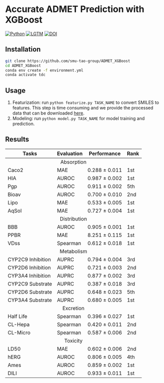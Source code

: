 # Accurate ADMET Prediction with XGBoost
[![Python](https://img.shields.io/badge/Python-3.7+-blue.svg)](https://www.python.org)
[![LGTM](https://img.shields.io/lgtm/grade/python/github/smu-tao-group/ADMET_XGBoost.svg?style=square)](https://lgtm.com/projects/g/smu-tao-group/ADMET_XGBoost)
[![DOI](http://img.shields.io/badge/DOI-arXiv:2204.07532-B31B1B.svg)](https://arxiv.org/abs/2204.07532)

## Installation

```bash
git clone https://github.com/smu-tao-group/ADMET_XGBoost
cd ADMET_XGBoost
conda env create -f environment.yml
conda activate tdc
```

## Usage

1. Featurization: run `python featurize.py TASK_NAME` to convert SMILES to features. This step is time consuming and we provide the processed data that can be downloaded [here](https://drive.google.com/file/d/1un1kO5ZoFQ6G7WCbL0SffTiYiBon06bT/view?usp=sharing). 
2. Modeling: run `python model.py TASK_NAME` for model training and prediction. 

## Results

<table>
    <thead>
        <tr>
            <th>Tasks</th>
            <th>Evaluation</th>
            <th>Performance</th>
            <th>Rank</th>
        </tr>
    </thead>
    <tbody>
        <tr>
            <td colspan=4 style="text-align: center;">Absorption</td>
        </tr>
        <tr>
            <td>Caco2</td>
            <td>MAE</td>
            <td>0.288 &#177; 0.011</td>
            <td>1st</td>
        </tr>
        <tr>
            <td>HIA</td>
            <td>AUROC</td>
            <td>0.987 &#177; 0.002</td>
            <td>1st</td>
        </tr>
        <tr>
            <td>Pgp</td>
            <td>AUROC</td>
            <td>0.911 &#177; 0.002</td>
            <td>5th</td>
        </tr>
        <tr>
            <td>Bioav</td>
            <td>AUROC</td>
            <td>0.700 &#177; 0.010</td>
            <td>2nd</td>
        </tr>
        <tr>
            <td>Lipo</td>
            <td>MAE</td>
            <td>0.533 &#177; 0.005</td>
            <td>1st</td>
        </tr>
        <tr>
            <td>AqSol</td>
            <td>MAE</td>
            <td>0.727 &#177; 0.004</td>
            <td>1st</td>
        </tr>
        <tr>
            <td colspan=4 style="text-align: center;">Distribution</td>
        </tr>
        <tr>
            <td>BBB</td>
            <td>AUROC</td>
            <td>0.905 &#177; 0.001</td>
            <td>1st</td>
        </tr>
        <tr>
            <td>PPBR</td>
            <td>MAE</td>
            <td>8.251 &#177; 0.115</td>
            <td>1st</td>
        </tr>
        <tr>
            <td>VDss</td>
            <td>Spearman</td>
            <td>0.612 &#177; 0.018</td>
            <td>1st</td>
        </tr>
        <tr>
            <td colspan=4 style="text-align: center;">Metabolism</td>
        </tr>
        <tr>
            <td>CYP2C9 Inhibition</td>
            <td>AUPRC</td>
            <td>0.794 &#177; 0.004</td>
            <td>3rd</td>
        </tr>
        <tr>
            <td>CYP2D6 Inhibition</td>
            <td>AUPRC</td>
            <td>0.721 &#177; 0.003</td>
            <td>2nd</td>
        </tr>
        <tr>
            <td>CYP3A4 Inhibition</td>
            <td>AUPRC</td>
            <td>0.877 &#177; 0.002</td>
            <td>3rd</td>
        </tr>
        <tr>
            <td>CYP2C9 Substrate</td>
            <td>AUPRC</td>
            <td>0.387 &#177; 0.018</td>
            <td>3rd</td>
        </tr>
        <tr>
            <td>CYP2D6 Substrate</td>
            <td>AUPRC</td>
            <td>0.648 &#177; 0.023</td>
            <td>5th</td>
        </tr>
        <tr>
            <td>CYP3A4 Substrate</td>
            <td>AUPRC</td>
            <td>0.680 &#177; 0.005</td>
            <td>1st</td>
        </tr>
        <tr>
            <td colspan=4 style="text-align: center;">Excretion</td>
        </tr>
        <tr>
            <td>Half Life</td>
            <td>Spearman</td>
            <td>0.396 &#177; 0.027</td>
            <td>1st</td>
        </tr>
        <tr>
            <td>CL-Hepa</td>
            <td>Spearman</td>
            <td>0.420 &#177; 0.011</td>
            <td>2nd</td>
        </tr>
        <tr>
            <td>CL-Micro</td>
            <td>Spearman</td>
            <td>0.587 &#177; 0.006</td>
            <td>2nd</td>
        </tr>
        <tr>
            <td colspan=4 style="text-align: center;">Toxicity</td>
        </tr>
        <tr>
            <td>LD50</td>
            <td>MAE</td>
            <td>0.602 &#177; 0.006</td>
            <td>2nd</td>
        </tr>
        <tr>
            <td>hERG</td>
            <td>AUROC</td>
            <td>0.806 &#177; 0.005</td>
            <td>4th</td>
        </tr>
        <tr>
            <td>Ames</td>
            <td>AUROC</td>
            <td>0.859 &#177; 0.002</td>
            <td>1st</td>
        </tr>
        <tr>
            <td>DILI</td>
            <td>AUROC</td>
            <td>0.933 &#177; 0.011</td>
            <td>1st</td>
        </tr>
    </tbody>
</table>

